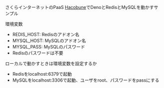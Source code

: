 さくらインターネットのPaaS [Hacobune](https://www.sakura.ad.jp/information/announcements/2021/08/12/1968207782/)でDenoとRedisとMySQLを動かすサンプル

環境変数
* REDIS_HOST: Redisのアドオン名
* MYSQL_HOST: MySQLのアドオン名
* MYSQL_PASS: MySQLのパスワード
* Redisのパスワードは不要

ローカルで動かすときは環境変数を設定するか
* Redisをlocalhost:6379で起動
* MySQLをlocalhost:3306で起動、ユーザをroot、パスワードをpassにする
